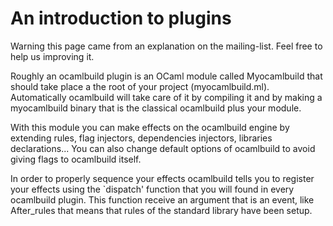 # An introduction to plugins
Warning this page came from an explanation on the mailing-list. Feel
free to help us improving it.

Roughly an ocamlbuild plugin is an OCaml module called Myocamlbuild that
should take place a the root of your project \(myocamlbuild.ml\).
Automatically ocamlbuild will take care of it by compiling it and by
making a myocamlbuild binary that is the classical ocamlbuild plus your
module.

With this module you can make effects on the ocamlbuild engine by
extending rules, flag injectors, dependencies injectors, libraries
declarations... You can also change default options of ocamlbuild to
avoid giving flags to ocamlbuild itself.

In order to properly sequence your effects ocamlbuild tells you to
register your effects using the \`dispatch' function that you will found
in every ocamlbuild plugin. This function receive an argument that is an
event, like After_rules that means that rules of the standard library
have been setup.

